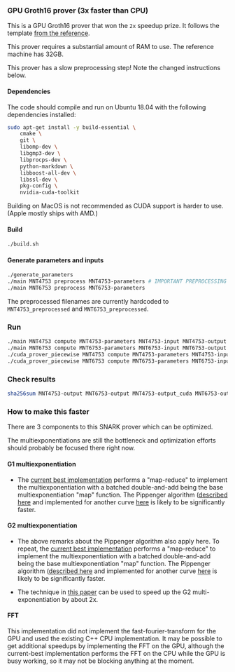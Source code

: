 ### GPU Groth16 prover (3x faster than CPU)

This is a GPU Groth16 prover that won the `2x` speedup prize.
It follows the template [from the reference](https://github.com/CodaProtocol/snark-challenge-prover-reference).

This prover requires a substantial amount of RAM to use. The reference machine has 32GB.

This prover has a slow preprocessing step! Note the changed instructions below.

#### Dependencies

The code should compile and run on Ubuntu 18.04 with the following dependencies installed:

``` bash
sudo apt-get install -y build-essential \
    cmake \
    git \
    libomp-dev \
    libgmp3-dev \
    libprocps-dev \
    python-markdown \
    libboost-all-dev \
    libssl-dev \
    pkg-config \
    nvidia-cuda-toolkit
```


Building on MacOS is not recommended as CUDA support is harder to use. (Apple mostly ships with AMD.)


#### Build
``` bash
./build.sh
```

#### Generate parameters and inputs
``` bash
./generate_parameters
./main MNT4753 preprocess MNT4753-parameters # IMPORTANT PREPROCESSING STEPS
./main MNT6753 preprocess MNT6753-parameters
```

The preprocessed filenames are currently hardcoded to `MNT4753_preprocessed` and `MNT6753_preprocessed`.

### Run
``` bash
./main MNT4753 compute MNT4753-parameters MNT4753-input MNT4753-output
./main MNT6753 compute MNT6753-parameters MNT6753-input MNT6753-output
./cuda_prover_piecewise MNT4753 compute MNT4753-parameters MNT4753-input MNT4753-output_cuda
./cuda_prover_piecewise MNT6753 compute MNT6753-parameters MNT6753-input MNT6753-output_cuda
```

### Check results
``` bash
sha256sum MNT4753-output MNT6753-output MNT4753-output_cuda MNT6753-output_cuda
```

### How to make this faster

There are 3 components to this SNARK prover which can be optimized.

The multiexponentiations are still the bottleneck and optimization efforts should probably be focused there right now.

#### G1 multiexponentiation

- The [current best implementation](https://github.com/CodaProtocol/gpu-groth16-prover-3x/blob/master/multiexp/reduce.cu#L49) performs a "map-reduce" to implement the multiexponentiation with a batched double-and-add being the base multiexponentiation "map" function. The Pippenger algorithm ([described here](https://pdfs.semanticscholar.org/486e/573e23ad21623d6f4f7ff035b77e1db7b835.pdf) and implemented for another curve [here](https://github.com/matter-labs/belle_cuda/blob/master/sources/multiexp.cu) is likely to be significantly faster.

#### G2 multiexponentiation

- The above remarks about the Pippenger algorithm also apply here. To repeat, the [current best implementation](https://github.com/CodaProtocol/gpu-groth16-prover-3x/blob/master/multiexp/reduce.cu#L49) performs a "map-reduce" to implement the multiexponentiation with a batched double-and-add being the base multiexponentiation "map" function. The Pippenger algorithm ([described here](https://pdfs.semanticscholar.org/486e/573e23ad21623d6f4f7ff035b77e1db7b835.pdf) and implemented for another curve [here](https://github.com/matter-labs/belle_cuda/blob/master/sources/multiexp.cu) is likely to be significantly faster.

- The technique in [this paper](https://eprint.iacr.org/2008/117.pdf) can be used to speed up the G2 multi-exponentiation by about 2x.

#### FFT

This implementation did not implement the fast-fourier-transform for the GPU and used the existing C++ CPU implementation. It may be possible to get additional speedups by implementing the FFT on the GPU, although the current-best implementation performs the FFT on the CPU while the GPU is busy working, so it may not be blocking anything at the moment.

